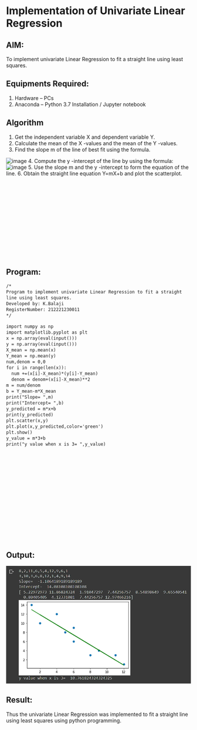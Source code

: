 # Implementation of Univariate Linear Regression
## AIM:
To implement univariate Linear Regression to fit a straight line using least squares.

## Equipments Required:
1. Hardware – PCs
2. Anaconda – Python 3.7 Installation / Jupyter notebook

## Algorithm
1. Get the independent variable X and dependent variable Y.
2. Calculate the mean of the X -values and the mean of the Y -values.
3. Find the slope m of the line of best fit using the formula. 
<img width="231" alt="image" src="https://user-images.githubusercontent.com/93026020/192078527-b3b5ee3e-992f-46c4-865b-3b7ce4ac54ad.png">
4. Compute the y -intercept of the line by using the formula:
<img width="148" alt="image" src="https://user-images.githubusercontent.com/93026020/192078545-79d70b90-7e9d-4b85-9f8b-9d7548a4c5a4.png">
5. Use the slope m and the y -intercept to form the equation of the line.
6. Obtain the straight line equation Y=mX+b and plot the scatterplot.

<br></br>
<br></br>
<br></br>
<br></br>
<br></br>
<br></br>
## Program:
```
/*
Program to implement univariate Linear Regression to fit a straight line using least squares.
Developed by: K.Balaji
RegisterNumber: 212221230011 
*/
```
```
import numpy as np
import matplotlib.pyplot as plt
x = np.array(eval(input()))
y = np.array(eval(input()))
X_mean = np.mean(x)
Y_mean = np.mean(y)
num,denom = 0,0
for i in range(len(x)):
  num +=(x[i]-X_mean)*(y[i]-Y_mean)
  denom = denom+(x[i]-X_mean)**2
m = num/denom
b = Y_mean-m*X_mean
print("Slope= ",m)
print("Intercept= ",b)
y_predicted = m*x+b
print(y_predicted)
plt.scatter(x,y)
plt.plot(x,y_predicted,color='green')
plt.show()
y_value = m*3+b
print("y value when x is 3= ",y_value)
```
<br></br>
<br></br>
<br></br>
<br></br>
<br></br>
<br></br>
<br></br>
## Output:
![best fit line](1.png)


## Result:
Thus the univariate Linear Regression was implemented to fit a straight line using least squares using python programming.
